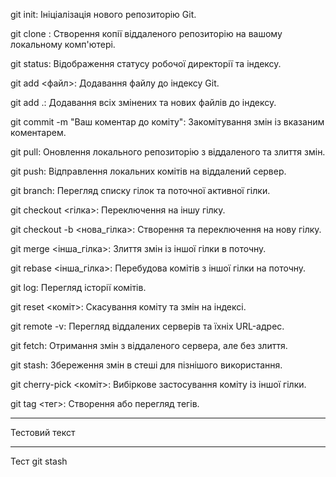 git init: Ініціалізація нового репозиторію Git.

git clone <URL>: Створення копії віддаленого репозиторію на вашому локальному комп'ютері.

git status: Відображення статусу робочої директорії та індексу.

git add <файл>: Додавання файлу до індексу Git.

git add .: Додавання всіх змінених та нових файлів до індексу.

git commit -m "Ваш коментар до коміту": Закомітування змін із вказаним коментарем.

git pull: Оновлення локального репозиторію з віддаленого та злиття змін.

git push: Відправлення локальних комітів на віддалений сервер.

git branch: Перегляд списку гілок та поточної активної гілки.

git checkout <гілка>: Переключення на іншу гілку.

git checkout -b <нова_гілка>: Створення та переключення на нову гілку.

git merge <інша_гілка>: Злиття змін із іншої гілки в поточну.

git rebase <інша_гілка>: Перебудова комітів з іншої гілки на поточну.

git log: Перегляд історії комітів.

git reset <коміт>: Скасування коміту та змін на індексі.

git remote -v: Перегляд віддалених серверів та їхніх URL-адрес.

git fetch: Отримання змін з віддаленого сервера, але без злиття.

git stash: Збереження змін в стеші для пізнішого використання.

git cherry-pick <коміт>: Вибіркове застосування коміту із іншої гілки.

git tag <тег>: Створення або перегляд тегів.

---

Тестовий текст

---

Тест git stash
